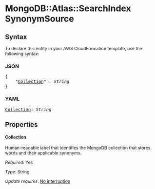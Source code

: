 # MongoDB::Atlas::SearchIndex SynonymSource

## Syntax

To declare this entity in your AWS CloudFormation template, use the following syntax:

### JSON

<pre>
{
    "<a href="#collection" title="Collection">Collection</a>" : <i>String</i>
}
</pre>

### YAML

<pre>
<a href="#collection" title="Collection">Collection</a>: <i>String</i>
</pre>

## Properties

#### Collection

Human-readable label that identifies the MongoDB collection that stores words and their applicable synonyms.

_Required_: Yes

_Type_: String

_Update requires_: [No interruption](https://docs.aws.amazon.com/AWSCloudFormation/latest/UserGuide/using-cfn-updating-stacks-update-behaviors.html#update-no-interrupt)

